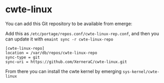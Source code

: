 # cwte-linux

You can add this Git repository to be available from emerge:

Add this as `/etc/portage/repos.conf/cwte-linux-rep.conf`, and then you can update it with `emaint sync -r cwte-linux-repo`
```
[cwte-linux-repo]
location = /var/db/repos/cwte-linux-repo
sync-type = git
sync-uri = https://github.com/XerneraC/cwte-linux.git
```

From there you can install the cwte kernel by emerging `sys-kernel/cwte-linux`
